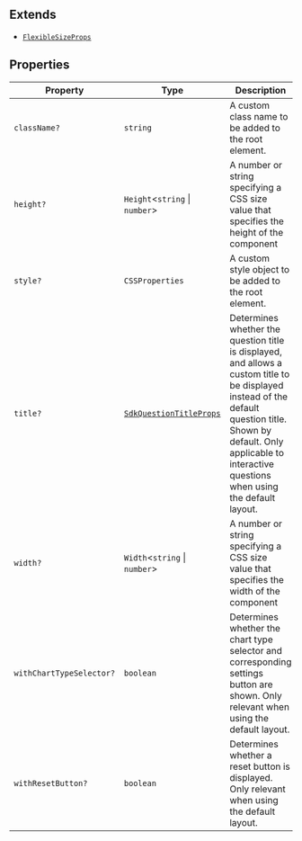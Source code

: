 ## Extends

- [`FlexibleSizeProps`](FlexibleSizeProps.md)

## Properties

| Property                                                    | Type                                                | Description                                                                                                                                                                                                                    | Inherited from                                                                            |
| ----------------------------------------------------------- | --------------------------------------------------- | ------------------------------------------------------------------------------------------------------------------------------------------------------------------------------------------------------------------------------ | ----------------------------------------------------------------------------------------- |
| <a id="classname"></a> `className?`                         | `string`                                            | A custom class name to be added to the root element.                                                                                                                                                                           | [`FlexibleSizeProps`](FlexibleSizeProps.md).[`className`](FlexibleSizeProps.md#classname) |
| <a id="height"></a> `height?`                               | `Height`\<`string` \| `number`\>                    | A number or string specifying a CSS size value that specifies the height of the component                                                                                                                                      | [`FlexibleSizeProps`](FlexibleSizeProps.md).[`height`](FlexibleSizeProps.md#height)       |
| <a id="style"></a> `style?`                                 | `CSSProperties`                                     | A custom style object to be added to the root element.                                                                                                                                                                         | [`FlexibleSizeProps`](FlexibleSizeProps.md).[`style`](FlexibleSizeProps.md#style)         |
| <a id="title"></a> `title?`                                 | [`SdkQuestionTitleProps`](SdkQuestionTitleProps.md) | Determines whether the question title is displayed, and allows a custom title to be displayed instead of the default question title. Shown by default. Only applicable to interactive questions when using the default layout. | -                                                                                         |
| <a id="width"></a> `width?`                                 | `Width`\<`string` \| `number`\>                     | A number or string specifying a CSS size value that specifies the width of the component                                                                                                                                       | [`FlexibleSizeProps`](FlexibleSizeProps.md).[`width`](FlexibleSizeProps.md#width)         |
| <a id="withcharttypeselector"></a> `withChartTypeSelector?` | `boolean`                                           | Determines whether the chart type selector and corresponding settings button are shown. Only relevant when using the default layout.                                                                                           | -                                                                                         |
| <a id="withresetbutton"></a> `withResetButton?`             | `boolean`                                           | Determines whether a reset button is displayed. Only relevant when using the default layout.                                                                                                                                   | -                                                                                         |
